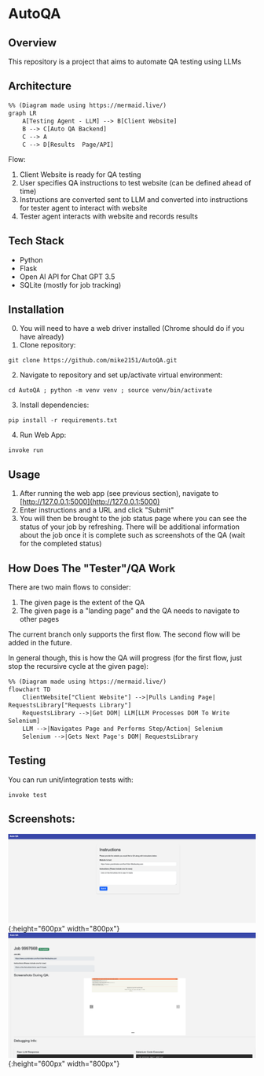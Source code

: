 # AutoQA

## Overview
This repository is a project that aims to automate QA testing using LLMs

## Architecture
```mermaid
%% (Diagram made using https://mermaid.live/)
graph LR
    A[Testing Agent - LLM] --> B[Client Website]
    B --> C[Auto QA Backend]
    C --> A
    C --> D[Results  Page/API]
```

Flow:
1. Client Website is ready for QA testing
2. User specifies QA instructions to test website (can be defined ahead of time)
3. Instructions are converted sent to LLM and converted into instructions for tester agent to interact with website 
4. Tester agent interacts with website and records results

## Tech Stack
- Python
- Flask
- Open AI API for Chat GPT 3.5
- SQLite (mostly for job tracking)

## Installation
0. You will need to have a web driver installed (Chrome should do if you have already)
1. Clone repository:
```
git clone https://github.com/mike2151/AutoQA.git
```

2. Navigate to repository and set up/activate virtual environment:
```
cd AutoQA ; python -m venv venv ; source venv/bin/activate
```

3. Install dependencies:
```
pip install -r requirements.txt
```

4. Run Web App:
```
invoke run
```

## Usage
1. After running the web app (see previous section), navigate to [http://127.0.0.1:5000](http://127.0.0.1:5000)
2. Enter instructions and a URL and click "Submit"
3. You will then be brought to the job status page where you can see the status of your job by refreshing. There will be additional information about the job once it is complete such as screenshots of the QA (wait for the completed status)

## How Does The "Tester"/QA Work
There are two main flows to consider:
1. The given page is the extent of the QA
2. The given page is a "landing page" and the QA needs to navigate to other pages

The current branch only supports the first flow. The second flow will be added in the future.

In general though, this is how the QA will progress (for the first flow, just stop the recursive cycle at the given page):

```mermaid
%% (Diagram made using https://mermaid.live/)
flowchart TD
    ClientWebsite["Client Website"] -->|Pulls Landing Page| RequestsLibrary["Requests Library"]
    RequestsLibrary -->|Get DOM| LLM[LLM Processes DOM To Write Selenium]
    LLM -->|Navigates Page and Performs Step/Action| Selenium
    Selenium -->|Gets Next Page's DOM| RequestsLibrary
```

## Testing
You can run unit/integration tests with:
```
invoke test
```

## Screenshots:
![Screenshot](./screenshot_1.png){:height="600px" width="800px"}
![Screenshot](./screenshot_2.png){:height="600px" width="800px"}